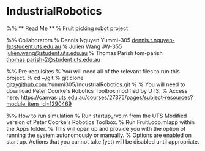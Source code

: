 # IndustrialRobotics
%% ** Read Me **
% Fruit picking robot project

%% Collaborators
% Dennis Nguyen Yummi-305   dennis.t.nguyen-1@student.uts.edu.au
% Julien Wang   JW-355    julien.wang@student.uts.edu.au
% Thomas Parish tom-parish  thomas.parish-2@student.uts.edu.au

%% Pre-requisites
% You will need all of the relevant files to run this project.
% cd ~/git
% git clone git@github.com:Yummi305/IndustrialRobotics.git
%
% You will need to download Peter Coorke's Robotics Toolbox modified by UTS.
% Access here: https://canvas.uts.edu.au/courses/27375/pages/subject-resources?module_item_id=1290469

%% How to run simulation
% Run startup_rvc.m from the UTS Modified version of Peter Coorke's Robotics Toolbox.
% Run FruitLoop.mlapp within the Apps folder.
% This will open up and provide you with the option of running the system autonomously or manually.
% Options are enabled on start up. Actions that you cannot take (yet) will be disabled until appropriate.

